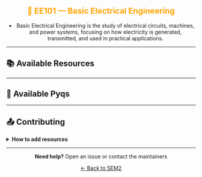 <div align = "center" style="color:orange">

## 🔌 EE101 — Basic Electrical Engineering

</div>

<div align = "center">
    
- Basic Electrical Engineering is the study of electrical circuits, machines, and power systems, focusing on how electricity is generated, transmitted, and used in practical applications.

</div>

---

## 📚 Available Resources

<div align="center">

<PDFViewer :resources="[
  { name: 'Syllabus', fileId: '1iMh9KWzZtnO4eG5mByMUfRpswuUCwqJA' },
  { name: 'Maximum Power Transfer Theorem for AC circuits', fileId: '1NOJt7fGqRIqQPzJXSlMJ4xCqLHDZ5hS3' },
  { name: 'Two Wattmeter Method', fileId: '1N-oaB7bQZyZdzln9JHcy0b0lFZnw4eY9Q' },
  { name: 'Safety and Grounding', fileId: '1N57LLk7CpCYyoN_KCrhYyqr36tsVHfLP' },
  { name: 'Home Electrical Safety Tips', fileId: '1N4jiYaRIMxEA08qGlMGKQcdKi4OyXLH6' },
  { name: 'Numericals in PolyPhase Systems', fileId: '1MyqGDoVL4UYTupNFrw74aoQNJF3XiHMK' },
  { name: 'Three Phase Systems', fileId: '1sXuKym_VTFHmtKSmX7DeyfbxfcUsDT8C' },
  { name: 'Types of DC Generator', fileId: '1NR6Bl72SDs2pwP4d1y_2gD73vV9ADkjx' },
  { name: 'Electromagnetism', fileId: '1MsMM0SNU-x-NldZ9kRcZUe8yaEQ6dJpb' },
  { name: 'Transformers', fileId: '1u4m6G1MQPMqgtdaSKeBjyZZ-8sSf7RSH' },
  { name: 'Induction Motors', fileId: '1CrRFRI0wsWJz_Q-zrCkh92vmAPyB1U6F' },
  { name: 'DC Generator', fileId: '1rmfhC5Y1jE8yOqgjKDO7cVC5xpe0xIP8' },
  { name: 'EMF Equations', fileId: '1kgTa6jRI9GFN7HLgFRMKq5M2OrXb7Qlt' },
  { name: 'Electrical Machines', fileId: '1T9zvfYf03myjnlibPe7AS0diPRjnbKzG' }
]" />

</div>

---

## 📑 Available Pyqs

<div align="center">

</div>

---

## 📤 Contributing

<details>
<summary><b>How to add resources</b></summary>

### Option A: Upload PDFs

```
CE102/
├── CE102_Mid_2024.pdf
├── CE102_End_2023.pdf
└── CE102_Notes_TopicX.pdf
```

### Option B: Add Drive Links (Recommended)

Add your Google Drive share link to the table above following the existing format.

**📝 Naming Convention**

- For exams: `CE102_Mid_YYYY.pdf` or `CE102_End_YYYY.pdf`
- For notes: `CE102_Lecture#_Topic.pdf`
- For assignments: `CE102_Assignment#_YYYY.pdf`

> 💡 **Important:** Only add files you have permission to share

</details>

---

<div align="center">

**Need help?** Open an issue or contact the maintainers

[← Back to SEM2](../)

</div>
